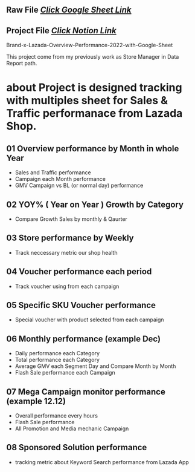 
## Raw File [_Click Google Sheet Link_](https://docs.google.com/spreadsheets/d/1w4XENnSlNQBMUr8b6uPWpecpStQHeg-q/edit?usp=sharing&ouid=108737055658832320010&rtpof=true&sd=true)

## Project File [_Click Notion Link_](https://suphakit-panthu.notion.site/Design-Tracking-Data-Lazada-Shop-performance-eb94488e361a418285e76766ec328ea9?pvs=4)

Brand-x-Lazada-Overview-Performance-2022-with-Google-Sheet

This project come from my previously work as Store Manager in Data Report path. 

# about Project is designed tracking with multiples sheet for Sales & Traffic performanace from Lazada Shop.

## 01 Overview performance by Month in whole Year
- Sales and Traffic performance
- Campaign each Month performance
- GMV Campaign vs BL (or normal day) performance

## 02 YOY% ( Year on Year ) Growth by Category
- Compare Growth Sales by monthly & Qaurter

## 03 Store performance by Weekly
- Track neccessary metric our shop health

## 04 Voucher performance each period
- Track voucher using from each campaign

## 05 Specific SKU Voucher performance
- Special voucher with product selected from each campaign

## 06 Monthly performance (example Dec)
- Daily performance each Category
- Total performance each Category
- Average GMV each Segment Day and Compare Month by Month
- Flash Sale performance each Campaign

## 07 Mega Campaign monitor performance (example 12.12)
- Overall performance every hours
- Flash Sale performance
- All Promotion and Media mechanic Campaign

## 08 Sponsored Solution performance
- tracking metric about Keyword Search performance from Lazada App
